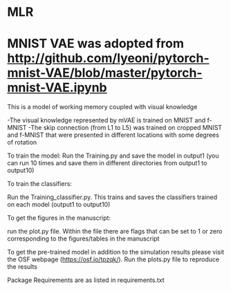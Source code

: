 # MLR
# MNIST VAE was adopted from http://github.com/lyeoni/pytorch-mnist-VAE/blob/master/pytorch-mnist-VAE.ipynb 
This is a model of working memory coupled with visual knowledge

-The visual knowledge represented by mVAE is trained on MNIST and f-MNIST
-The skip connection (from L1 to L5) was trained on cropped MNIST and f-MNIST that were presented in different locations with some degrees of rotation


To train the model:
Run the Training.py and save the model in output1 (you can run 10 times and save them in different directories from output1 to output10)

To train the classifiers:

Run the Training_classifier.py. This trains and saves the classifiers trained on each model (output1 to output10)


To get the figures in the manuscript:

run the plot.py file. Within the file there are flags that can be set to 1 or zero corresponding to the figures/tables in the manuscript

To get the pre-trained model in addition to the simulation results please visit the OSF webpage (https://osf.io/tpzqk/). Run the plots.py file to reproduce the results

Package Requirements are as listed in requirements.txt
